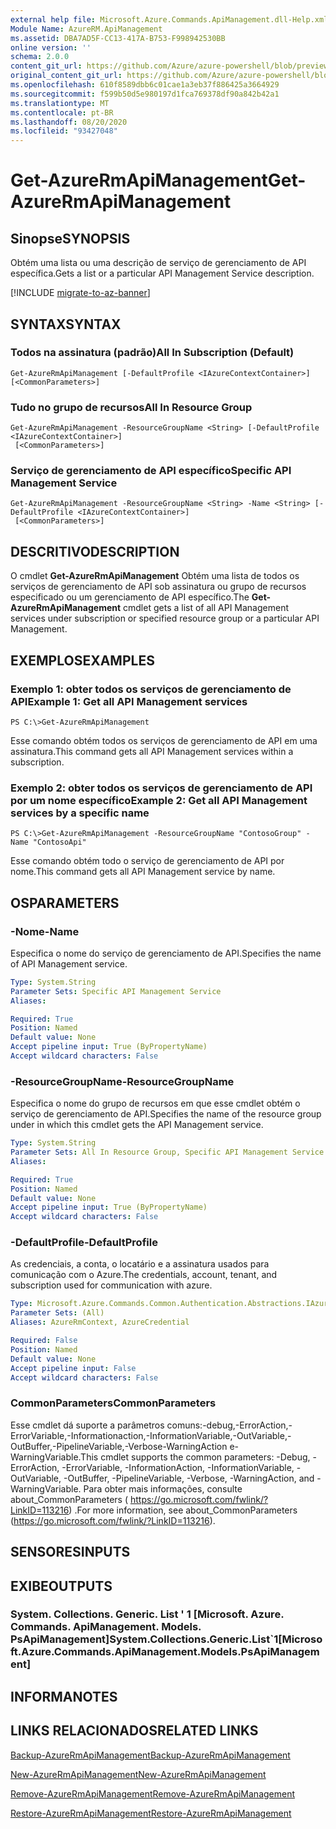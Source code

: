 ```yaml
---
external help file: Microsoft.Azure.Commands.ApiManagement.dll-Help.xml
Module Name: AzureRM.ApiManagement
ms.assetid: DBA7AD5F-CC13-417A-B753-F998942530BB
online version: ''
schema: 2.0.0
content_git_url: https://github.com/Azure/azure-powershell/blob/preview/src/ResourceManager/ApiManagement/Commands.ApiManagement/help/Get-AzureRmApiManagement.md
original_content_git_url: https://github.com/Azure/azure-powershell/blob/preview/src/ResourceManager/ApiManagement/Commands.ApiManagement/help/Get-AzureRmApiManagement.md
ms.openlocfilehash: 610f8589dbb6c01cae1a3eb37f886425a3664929
ms.sourcegitcommit: f599b50d5e980197d1fca769378df90a842b42a1
ms.translationtype: MT
ms.contentlocale: pt-BR
ms.lasthandoff: 08/20/2020
ms.locfileid: "93427048"
---
```

# <span data-ttu-id="f086b-101">Get-AzureRmApiManagement</span><span class="sxs-lookup"><span data-stu-id="f086b-101">Get-AzureRmApiManagement</span></span>

## <span data-ttu-id="f086b-102">Sinopse</span><span class="sxs-lookup"><span data-stu-id="f086b-102">SYNOPSIS</span></span>
<span data-ttu-id="f086b-103">Obtém uma lista ou uma descrição de serviço de gerenciamento de API específica.</span><span class="sxs-lookup"><span data-stu-id="f086b-103">Gets a list or a particular API Management Service description.</span></span>

[!INCLUDE [migrate-to-az-banner](../../includes/migrate-to-az-banner.md)]

## <span data-ttu-id="f086b-104">SYNTAX</span><span class="sxs-lookup"><span data-stu-id="f086b-104">SYNTAX</span></span>

### <span data-ttu-id="f086b-105">Todos na assinatura (padrão)</span><span class="sxs-lookup"><span data-stu-id="f086b-105">All In Subscription (Default)</span></span>
```
Get-AzureRmApiManagement [-DefaultProfile <IAzureContextContainer>] [<CommonParameters>]
```

### <span data-ttu-id="f086b-106">Tudo no grupo de recursos</span><span class="sxs-lookup"><span data-stu-id="f086b-106">All In Resource Group</span></span>
```
Get-AzureRmApiManagement -ResourceGroupName <String> [-DefaultProfile <IAzureContextContainer>]
 [<CommonParameters>]
```

### <span data-ttu-id="f086b-107">Serviço de gerenciamento de API específico</span><span class="sxs-lookup"><span data-stu-id="f086b-107">Specific API Management Service</span></span>
```
Get-AzureRmApiManagement -ResourceGroupName <String> -Name <String> [-DefaultProfile <IAzureContextContainer>]
 [<CommonParameters>]
```

## <span data-ttu-id="f086b-108">DESCRITIVO</span><span class="sxs-lookup"><span data-stu-id="f086b-108">DESCRIPTION</span></span>
<span data-ttu-id="f086b-109">O cmdlet **Get-AzureRmApiManagement** Obtém uma lista de todos os serviços de gerenciamento de API sob assinatura ou grupo de recursos especificado ou um gerenciamento de API específico.</span><span class="sxs-lookup"><span data-stu-id="f086b-109">The **Get-AzureRmApiManagement** cmdlet gets a list of all API Management services under subscription or specified resource group or a particular API Management.</span></span>

## <span data-ttu-id="f086b-110">EXEMPLOS</span><span class="sxs-lookup"><span data-stu-id="f086b-110">EXAMPLES</span></span>

### <span data-ttu-id="f086b-111">Exemplo 1: obter todos os serviços de gerenciamento de API</span><span class="sxs-lookup"><span data-stu-id="f086b-111">Example 1: Get all API Management services</span></span>
```
PS C:\>Get-AzureRmApiManagement
```

<span data-ttu-id="f086b-112">Esse comando obtém todos os serviços de gerenciamento de API em uma assinatura.</span><span class="sxs-lookup"><span data-stu-id="f086b-112">This command gets all API Management services within a subscription.</span></span>

### <span data-ttu-id="f086b-113">Exemplo 2: obter todos os serviços de gerenciamento de API por um nome específico</span><span class="sxs-lookup"><span data-stu-id="f086b-113">Example 2: Get all API Management services by a specific name</span></span>
```
PS C:\>Get-AzureRmApiManagement -ResourceGroupName "ContosoGroup" -Name "ContosoApi"
```

<span data-ttu-id="f086b-114">Esse comando obtém todo o serviço de gerenciamento de API por nome.</span><span class="sxs-lookup"><span data-stu-id="f086b-114">This command gets all API Management service by name.</span></span>

## <span data-ttu-id="f086b-115">OS</span><span class="sxs-lookup"><span data-stu-id="f086b-115">PARAMETERS</span></span>

### <span data-ttu-id="f086b-116">-Nome</span><span class="sxs-lookup"><span data-stu-id="f086b-116">-Name</span></span>
<span data-ttu-id="f086b-117">Especifica o nome do serviço de gerenciamento de API.</span><span class="sxs-lookup"><span data-stu-id="f086b-117">Specifies the name of API Management service.</span></span>

```yaml
Type: System.String
Parameter Sets: Specific API Management Service
Aliases: 

Required: True
Position: Named
Default value: None
Accept pipeline input: True (ByPropertyName)
Accept wildcard characters: False
```

### <span data-ttu-id="f086b-118">-ResourceGroupName</span><span class="sxs-lookup"><span data-stu-id="f086b-118">-ResourceGroupName</span></span>
<span data-ttu-id="f086b-119">Especifica o nome do grupo de recursos em que esse cmdlet obtém o serviço de gerenciamento de API.</span><span class="sxs-lookup"><span data-stu-id="f086b-119">Specifies the name of the resource group under in which this cmdlet gets the API Management service.</span></span>

```yaml
Type: System.String
Parameter Sets: All In Resource Group, Specific API Management Service
Aliases: 

Required: True
Position: Named
Default value: None
Accept pipeline input: True (ByPropertyName)
Accept wildcard characters: False
```

### <span data-ttu-id="f086b-120">-DefaultProfile</span><span class="sxs-lookup"><span data-stu-id="f086b-120">-DefaultProfile</span></span>
<span data-ttu-id="f086b-121">As credenciais, a conta, o locatário e a assinatura usados para comunicação com o Azure.</span><span class="sxs-lookup"><span data-stu-id="f086b-121">The credentials, account, tenant, and subscription used for communication with azure.</span></span>

```yaml
Type: Microsoft.Azure.Commands.Common.Authentication.Abstractions.IAzureContextContainer
Parameter Sets: (All)
Aliases: AzureRmContext, AzureCredential

Required: False
Position: Named
Default value: None
Accept pipeline input: False
Accept wildcard characters: False
```

### <span data-ttu-id="f086b-122">CommonParameters</span><span class="sxs-lookup"><span data-stu-id="f086b-122">CommonParameters</span></span>
<span data-ttu-id="f086b-123">Esse cmdlet dá suporte a parâmetros comuns:-debug,-ErrorAction,-ErrorVariable,-Informationaction,-InformationVariable,-OutVariable,-OutBuffer,-PipelineVariable,-Verbose-WarningAction e-WarningVariable.</span><span class="sxs-lookup"><span data-stu-id="f086b-123">This cmdlet supports the common parameters: -Debug, -ErrorAction, -ErrorVariable, -InformationAction, -InformationVariable, -OutVariable, -OutBuffer, -PipelineVariable, -Verbose, -WarningAction, and -WarningVariable.</span></span> <span data-ttu-id="f086b-124">Para obter mais informações, consulte about_CommonParameters ( https://go.microsoft.com/fwlink/?LinkID=113216) .</span><span class="sxs-lookup"><span data-stu-id="f086b-124">For more information, see about_CommonParameters (https://go.microsoft.com/fwlink/?LinkID=113216).</span></span>

## <span data-ttu-id="f086b-125">SENSORES</span><span class="sxs-lookup"><span data-stu-id="f086b-125">INPUTS</span></span>

## <span data-ttu-id="f086b-126">EXIBE</span><span class="sxs-lookup"><span data-stu-id="f086b-126">OUTPUTS</span></span>

### <span data-ttu-id="f086b-127">System. Collections. Generic. List ' 1 [Microsoft. Azure. Commands. ApiManagement. Models. PsApiManagement]</span><span class="sxs-lookup"><span data-stu-id="f086b-127">System.Collections.Generic.List\`1[Microsoft.Azure.Commands.ApiManagement.Models.PsApiManagement]</span></span>

## <span data-ttu-id="f086b-128">INFORMA</span><span class="sxs-lookup"><span data-stu-id="f086b-128">NOTES</span></span>

## <span data-ttu-id="f086b-129">LINKS RELACIONADOS</span><span class="sxs-lookup"><span data-stu-id="f086b-129">RELATED LINKS</span></span>

[<span data-ttu-id="f086b-130">Backup-AzureRmApiManagement</span><span class="sxs-lookup"><span data-stu-id="f086b-130">Backup-AzureRmApiManagement</span></span>](./Backup-AzureRmApiManagement.md)

[<span data-ttu-id="f086b-131">New-AzureRmApiManagement</span><span class="sxs-lookup"><span data-stu-id="f086b-131">New-AzureRmApiManagement</span></span>](./New-AzureRmApiManagement.md)

[<span data-ttu-id="f086b-132">Remove-AzureRmApiManagement</span><span class="sxs-lookup"><span data-stu-id="f086b-132">Remove-AzureRmApiManagement</span></span>](./Remove-AzureRmApiManagement.md)

[<span data-ttu-id="f086b-133">Restore-AzureRmApiManagement</span><span class="sxs-lookup"><span data-stu-id="f086b-133">Restore-AzureRmApiManagement</span></span>](./Restore-AzureRmApiManagement.md)


